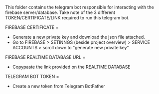 This folder contains the telegram bot responsible for interacting with the firebase server/database.
Take note of the 3 different TOKEN/CERTIFICATE/LINK required to run this telegram bot.

FIREBASE CERTIFICATE =

- Generate a new private key and download the json file attached.
- Go to FIREBASE > SETINNGS (beside project overview) > SERVICE ACCOUNTS > scroll down to "generate new private key"

FIREBASE REALTIME DATABASE URL =

- Copypaste the link provided on the REALTIME DATABASE

TELEGRAM BOT TOKEN =

- Create a new token from Telegram BotFather
